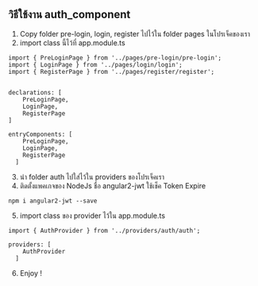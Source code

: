 ## วิธีใช้งาน auth_component

1. Copy folder pre-login, login, register ไปไว้ใน folder pages ในโปรเจ็คของเรา
2. import class นี้ไว้ที่ app.module.ts
```
import { PreLoginPage } from '../pages/pre-login/pre-login';
import { LoginPage } from '../pages/login/login';
import { RegisterPage } from '../pages/register/register';


declarations: [
    PreLoginPage,
    LoginPage,
    RegisterPage
]

entryComponents: [
    PreLoginPage,
    LoginPage,
    RegisterPage
  ]

``` 

3. นำ folder auth ไปใส่ไว้ใน providers ของโปรเจ็คเรา
4. ติดตั้งแพคเกจของ NodeJs ชื่อ angular2-jwt ใช้เช็ค Token Expire
``` 
npm i angular2-jwt --save
``` 
5. import class ของ provider ไว้ใน app.module.ts

``` 
import { AuthProvider } from '../providers/auth/auth';

providers: [
    AuthProvider
  ]
``` 
6. Enjoy !